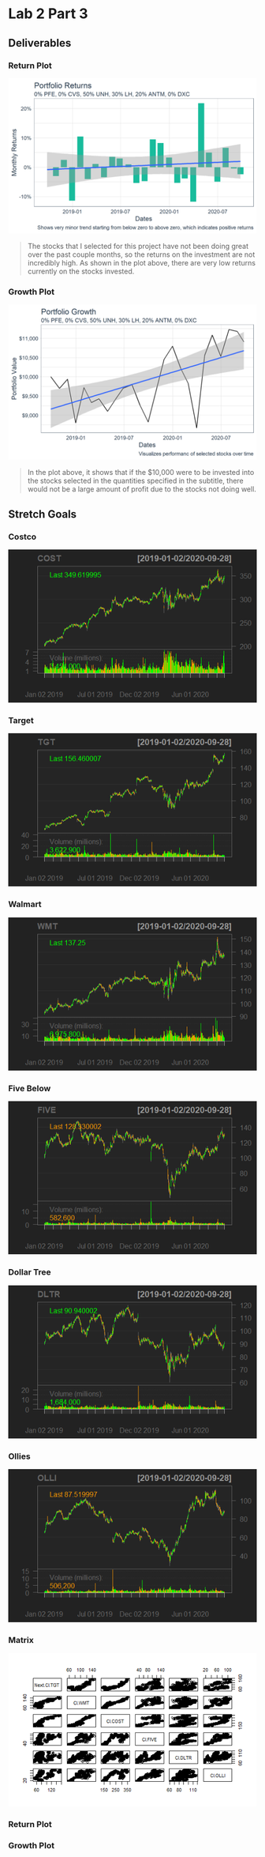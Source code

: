 # Lab 2 Part 3
## Deliverables
### Return Plot
![](portfreturn.png)
> The stocks that I selected for this project have not been doing great over the past couple months, so the returns on the investment are not incredibly high. As shown in the plot above, there are very low returns currently on the stocks invested.
### Growth Plot
![](portfgrowth.png)
> In the plot above, it shows that if the $10,000 were to be invested into the stocks selected in the quantities specified in the subtitle, there would not be a large amount of profit due to the stocks not doing well.

## Stretch Goals
### Costco
![](cost.png)
### Target
![](tgt.png)
### Walmart
![](wmt.png)
### Five Below
![](five.png)
### Dollar Tree
![](dltr.png)
### Ollies
![](olli.png)
### Matrix
![](stretchmatrix.png)
### Return Plot
### Growth Plot

